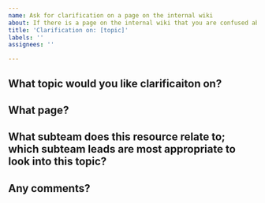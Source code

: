 ```yaml
---
name: Ask for clarification on a page on the internal wiki
about: If there is a page on the internal wiki that you are confused about, please create an issue so the appropriate subteam can address the confusion.
title: 'Clarification on: [topic]'
labels: ''
assignees: ''

---
```


## What topic would you like clarificaiton on?

## What page? 

## What subteam does this resource relate to; which subteam leads are most appropriate to look into this topic?

## Any comments?
